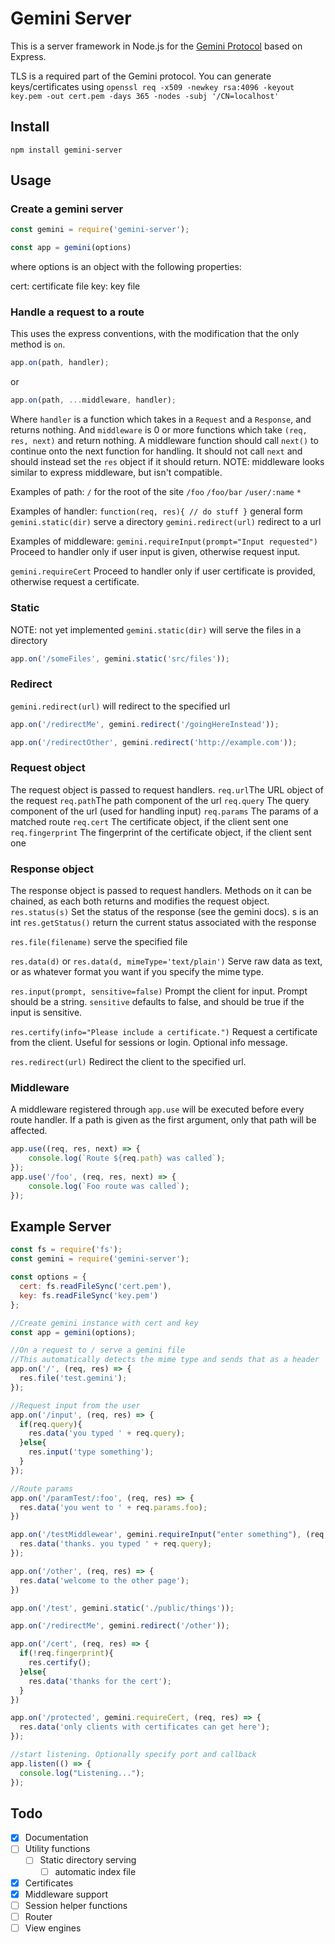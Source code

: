 # Gemini Server
This is a server framework in Node.js for the [Gemini Protocol](https://gemini.circumlunar.space/) based on Express.

TLS is a required part of the Gemini protocol. You can generate keys/certificates using
`openssl req -x509 -newkey rsa:4096 -keyout key.pem -out cert.pem -days 365 -nodes -subj '/CN=localhost'`

## Install
`npm install gemini-server`

## Usage

### Create a gemini server
```javascript
const gemini = require('gemini-server');

const app = gemini(options)
```
where options is an object with the following properties:

cert: certificate file
key: key file

### Handle a request to a route
This uses the express conventions, with the modification that the only method is `on`.
```javascript
app.on(path, handler);
```
or
```javascript
app.on(path, ...middleware, handler);
```
Where `handler` is a function which takes in a `Request` and a `Response`, and returns nothing.
And `middleware` is 0 or more functions which take `(req, res, next)` and return nothing.
A middleware function should call `next()` to continue onto the next function for handling.
It should not call `next` and should instead set the `res` object if it should return.
NOTE: middleware looks similar to express middleware, but isn't compatible.

Examples of path:
`/` for the root of the site
`/foo`
`/foo/bar`
`/user/:name`
`*`

Examples of handler:
`function(req, res){ // do stuff }` general form
`gemini.static(dir)` serve a directory
`gemini.redirect(url)` redirect to a url

Examples of middleware:
`gemini.requireInput(prompt="Input requested")` Proceed to handler only if user input is given, otherwise request input.

`gemini.requireCert` Proceed to handler only if user certificate is provided, otherwise request a certificate.

### Static
NOTE: not yet implemented
`gemini.static(dir)` will serve the files in a directory

```javascript
app.on('/someFiles', gemini.static('src/files'));
```

### Redirect
`gemini.redirect(url)` will redirect to the specified url
```javascript
app.on('/redirectMe', gemini.redirect('/goingHereInstead'));

app.on('/redirectOther', gemini.redirect('http://example.com'));
```

### Request object
The request object is passed to request handlers.
`req.url`The URL object of the request
`req.path`The path component of the url
`req.query` The query component of the url (used for handling input)
`req.params` The params of a matched route
`req.cert` The certificate object, if the client sent one
`req.fingerprint` The fingerprint of the certificate object, if the client sent one

### Response object
The response object is passed to request handlers.
Methods on it can be chained, as each both returns and modifies the request object.
`res.status(s)` Set the status of the response (see the gemini docs).
s is an int
`res.getStatus()` return the current status associated with the response

`res.file(filename)` serve the specified file

`res.data(d)` or `res.data(d, mimeType='text/plain')` Serve raw data as text, or as whatever format you want if you specify the mime type.

`res.input(prompt, sensitive=false)` Prompt the client for input. Prompt should be a string. `sensitive` defaults to false, and should be true if the input is sensitive.

`res.certify(info="Please include a certificate.")` Request a certificate from the client. Useful for sessions or login. Optional info message.

`res.redirect(url)` Redirect the client to the specified url.

### Middleware

A middleware registered through `app.use` will be executed before every route handler. If a path is given as the first argument, only that path will be affected.

```javascript
app.use((req, res, next) => {
    console.log(`Route ${req.path} was called`);
});
app.use('/foo', (req, res, next) => {
    console.log(`Foo route was called`);
});
```

## Example Server
```javascript
const fs = require('fs');
const gemini = require('gemini-server');

const options = {
  cert: fs.readFileSync('cert.pem'),
  key: fs.readFileSync('key.pem')
};

//Create gemini instance with cert and key
const app = gemini(options);

//On a request to / serve a gemini file
//This automatically detects the mime type and sends that as a header
app.on('/', (req, res) => {
  res.file('test.gemini');
});

//Request input from the user
app.on('/input', (req, res) => {
  if(req.query){
    res.data('you typed ' + req.query);
  }else{
    res.input('type something');
  }
});

//Route params
app.on('/paramTest/:foo', (req, res) => {
  res.data('you went to ' + req.params.foo);
})

app.on('/testMiddlewear', gemini.requireInput("enter something"), (req, res) => {
  res.data('thanks. you typed ' + req.query);
});

app.on('/other', (req, res) => {
  res.data('welcome to the other page');
})

app.on('/test', gemini.static('./public/things'));

app.on('/redirectMe', gemini.redirect('/other'));

app.on('/cert', (req, res) => {
  if(!req.fingerprint){
    res.certify();
  }else{
    res.data('thanks for the cert');
  }
})

app.on('/protected', gemini.requireCert, (req, res) => {
  res.data('only clients with certificates can get here');
});

//start listening. Optionally specify port and callback
app.listen(() => {
  console.log("Listening...");
});
```

## Todo
- [x] Documentation
- [ ] Utility functions
	- [ ] Static directory serving
		- [ ] automatic index file
- [x] Certificates
- [x] Middleware support
- [ ] Session helper functions
- [ ] Router
- [ ] View engines
